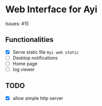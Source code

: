 # Web Interface for Ayi 

Issues: #15

## Functionalities

- [x] Serve static file `Ayi web static`
- [ ] Desktop notifications
- [ ] Home page
- [ ] log viewer

## TODO

- [x] allow simple http server
